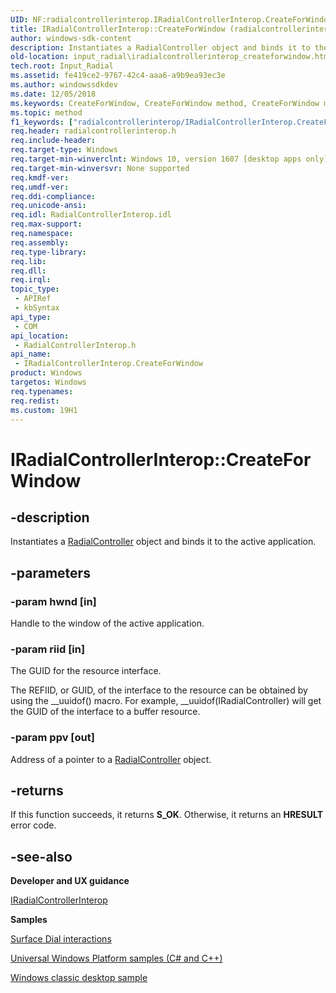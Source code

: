 ```yaml
---
UID: NF:radialcontrollerinterop.IRadialControllerInterop.CreateForWindow
title: IRadialControllerInterop::CreateForWindow (radialcontrollerinterop.h)
author: windows-sdk-content
description: Instantiates a RadialController object and binds it to the active application.
old-location: input_radial\iradialcontrollerinterop_createforwindow.htm
tech.root: Input_Radial
ms.assetid: fe419ce2-9767-42c4-aaa6-a9b9ea93ec3e
ms.author: windowssdkdev
ms.date: 12/05/2018
ms.keywords: CreateForWindow, CreateForWindow method, CreateForWindow method,IRadialControllerInterop interface, IRadialControllerInterop interface,CreateForWindow method, IRadialControllerInterop.CreateForWindow, IRadialControllerInterop::CreateForWindow, Input_Radial.iradialcontrollerinterop_createforwindow, radialcontrollerinterop/IRadialControllerInterop::CreateForWindow
ms.topic: method
f1_keywords: ["radialcontrollerinterop/IRadialControllerInterop.CreateForWindow"]
req.header: radialcontrollerinterop.h
req.include-header: 
req.target-type: Windows
req.target-min-winverclnt: Windows 10, version 1607 [desktop apps only]
req.target-min-winversvr: None supported
req.kmdf-ver: 
req.umdf-ver: 
req.ddi-compliance: 
req.unicode-ansi: 
req.idl: RadialControllerInterop.idl
req.max-support: 
req.namespace: 
req.assembly: 
req.type-library: 
req.lib: 
req.dll: 
req.irql: 
topic_type:
 - APIRef
 - kbSyntax
api_type:
 - COM
api_location:
 - RadialControllerInterop.h
api_name:
 - IRadialControllerInterop.CreateForWindow
product: Windows
targetos: Windows
req.typenames: 
req.redist: 
ms.custom: 19H1
---
```


# IRadialControllerInterop::CreateForWindow


## -description


Instantiates a <a href="https://docs.microsoft.com/en-us/uwp/api/windows.ui.input.radialcontroller">RadialController</a> object and binds it to the active application.


## -parameters




### -param hwnd [in]

Handle to the window of the active application.


### -param riid [in]

The GUID for the resource interface.

The REFIID, or GUID, of the interface to the resource can be obtained by using the __uuidof() macro. For example, __uuidof(IRadialController) will get the GUID of the interface to a buffer resource.


### -param ppv [out]

Address of a pointer to a <a href="https://docs.microsoft.com/en-us/uwp/api/windows.ui.input.radialcontroller">RadialController</a> object.


## -returns



If this function succeeds, it returns <b>S_OK</b>. Otherwise, it returns an <b>HRESULT</b> error code.




## -see-also




<b>Developer and UX guidance</b>



<a href="https://docs.microsoft.com/previous-versions/windows/desktop/api/radialcontrollerinterop/nn-radialcontrollerinterop-iradialcontrollerinterop">IRadialControllerInterop</a>



<b>Samples</b>



<a href="https://go.microsoft.com/fwlink/?linkid=832322">Surface Dial interactions</a>



<a href="https://go.microsoft.com/fwlink/?linkid=832713">Universal Windows Platform samples (C# and C++)</a>



<a href="https://aka.ms/radialcontrollerclassicsample">Windows classic desktop sample</a>
 

 

